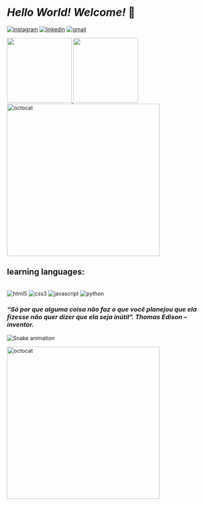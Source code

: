 
# *Hello World! Welcome!* 👾

[![instagram](https://img.shields.io/badge/Instagram-E34C26?style=for-the-badge&logo=instagram&logoColor=white)](https://www.instagram.com/sthais.m)
[![linkedin](https://img.shields.io/badge/LinkedIn-563D7C?style=for-the-badge&logo=linkedin&logoColor=white)](https://www.linkedin.com/in/thais-almeida-939312237)
[![gmail](https://img.shields.io/badge/Gmail-D8A52E?style=for-the-badge&logo=gmail&logoColor=white)](mailto:almeida.thaismotta@gmail.com)

<div>
    <a href="https://github.com/ThaisMit">
        <img height="170em" src="https://github-readme-stats.vercel.app/api?username=ThaisMit&show_icons=true&theme=gruvbox"/>
        <img height="170em" src="https://github-readme-stats.vercel.app/api/top-langs/?username=ThaisMit&layout=compact&show_icons=true&theme=gruvbox"/>
        <img width="400px" alt="octocat" src="https://user-images.githubusercontent.com/92876808/194711787-27f0ad4f-94d4-4fe3-921b-3e3f372def3c.png" />
    </a>
</div>
 
## learning languages:

<div style="display: inline_block"><br/>
  <img align="center" alt="html5" src="https://img.shields.io/badge/HTML5-E34F26?style=for-the-badge&logo=html5&logoColor=white" />
  <img align="center" alt="css3" src="https://img.shields.io/badge/CSS3-1572B6?style=for-the-badge&logo=css3&logoColor=white" />
  <img align="center" alt="javascript" src="https://img.shields.io/badge/JavaScript-EFAE12?style=for-the-badge&logo=javascript&logoColor=white" />
  <img align="center" alt="python" src="https://img.shields.io/badge/Python-14354C?style=for-the-badge&logo=python&logoColor=white" />
</div>

### *“Só por que alguma coisa não faz o que você planejou que ela fizesse não quer dizer que ela seja inútil”. Thomas Edison – inventor.*

![Snake animation](https://github.com/ThaisMit/ThaisMit/blob/output/github-contribution-grid-snake.svg)
<div>
  <img width="400px" alt="octocat" src="https://user-images.githubusercontent.com/92876808/194711787-27f0ad4f-94d4-4fe3-921b-3e3f372def3c.png" />
</div>

